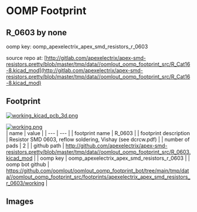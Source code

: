 # OOMP Footprint  
## R_0603  by none  
  
oomp key: oomp_apexelectrix_apex_smd_resistors_r_0603  
  
source repo at: [http://gitlab.com/apexelectrix/apex-smd-resistors.pretty/blob/master/tmp/data//oomlout_oomp_footprint_src/R_Cat16-8.kicad_mod](http://gitlab.com/apexelectrix/apex-smd-resistors.pretty/blob/master/tmp/data//oomlout_oomp_footprint_src/R_Cat16-8.kicad_mod)  
## Footprint  
  
[![working_kicad_pcb_3d.png](working_kicad_pcb_3d_600.png)](working_kicad_pcb_3d.png)  
  
[![working.png](working_600.png)](working.png)  
| name | value | 
| --- | --- | 
| footprint name | R_0603 | 
| footprint description | Resistor SMD 0603, reflow soldering, Vishay (see dcrcw.pdf) | 
| number of pads | 2 | 
| github path | http://github.com/apexelectrix/apex-smd-resistors.pretty/blob/master/tmp/data//oomlout_oomp_footprint_src/R_0603.kicad_mod | 
| oomp key | oomp_apexelectrix_apex_smd_resistors_r_0603 | 
| oomp bot github | https://github.com/oomlout/oomlout_oomp_footprint_bot/tree/main/tmp/data//oomlout_oomp_footprint_src/footprints/apexelectrix_apex_smd_resistors_r_0603/working | 
## Images  
